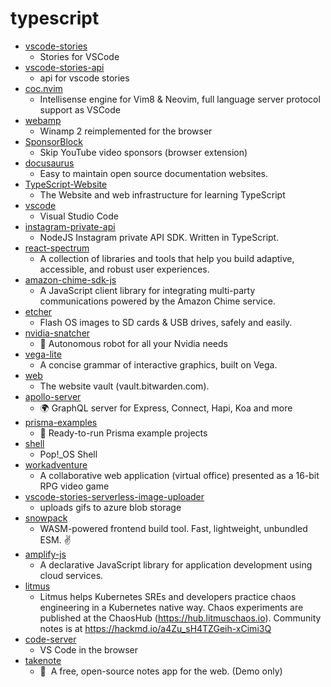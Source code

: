 # typescript
- [vscode-stories](https://github.com/benawad/vscode-stories)
  - Stories for VSCode
- [vscode-stories-api](https://github.com/benawad/vscode-stories-api)
  - api for vscode stories
- [coc.nvim](https://github.com/neoclide/coc.nvim)
  - Intellisense engine for Vim8 & Neovim, full language server protocol support as VSCode
- [webamp](https://github.com/captbaritone/webamp)
  - Winamp 2 reimplemented for the browser
- [SponsorBlock](https://github.com/ajayyy/SponsorBlock)
  - Skip YouTube video sponsors (browser extension)
- [docusaurus](https://github.com/facebook/docusaurus)
  - Easy to maintain open source documentation websites.
- [TypeScript-Website](https://github.com/microsoft/TypeScript-Website)
  - The Website and web infrastructure for learning TypeScript
- [vscode](https://github.com/microsoft/vscode)
  - Visual Studio Code
- [instagram-private-api](https://github.com/dilame/instagram-private-api)
  - NodeJS Instagram private API SDK. Written in TypeScript.
- [react-spectrum](https://github.com/adobe/react-spectrum)
  - A collection of libraries and tools that help you build adaptive, accessible, and robust user experiences.
- [amazon-chime-sdk-js](https://github.com/aws/amazon-chime-sdk-js)
  - A JavaScript client library for integrating multi-party communications powered by the Amazon Chime service.
- [etcher](https://github.com/balena-io/etcher)
  - Flash OS images to SD cards & USB drives, safely and easily.
- [nvidia-snatcher](https://github.com/jef/nvidia-snatcher)
  - 🤖 Autonomous robot for all your Nvidia needs
- [vega-lite](https://github.com/vega/vega-lite)
  - A concise grammar of interactive graphics, built on Vega.
- [web](https://github.com/bitwarden/web)
  - The website vault (vault.bitwarden.com).
- [apollo-server](https://github.com/apollographql/apollo-server)
  - 🌍 GraphQL server for Express, Connect, Hapi, Koa and more
- [prisma-examples](https://github.com/prisma/prisma-examples)
  - 🚀 Ready-to-run Prisma example projects
- [shell](https://github.com/pop-os/shell)
  - Pop!_OS Shell
- [workadventure](https://github.com/thecodingmachine/workadventure)
  - A collaborative web application (virtual office) presented as a 16-bit RPG video game
- [vscode-stories-serverless-image-uploader](https://github.com/benawad/vscode-stories-serverless-image-uploader)
  - uploads gifs to azure blob storage
- [snowpack](https://github.com/snowpackjs/snowpack)
  - WASM-powered frontend build tool. Fast, lightweight, unbundled ESM. ✌️
- [amplify-js](https://github.com/aws-amplify/amplify-js)
  - A declarative JavaScript library for application development using cloud services.
- [litmus](https://github.com/litmuschaos/litmus)
  - Litmus helps Kubernetes SREs and developers practice chaos engineering in a Kubernetes native way. Chaos experiments are published at the ChaosHub (https://hub.litmuschaos.io). Community notes is at https://hackmd.io/a4Zu_sH4TZGeih-xCimi3Q
- [code-server](https://github.com/cdr/code-server)
  - VS Code in the browser
- [takenote](https://github.com/taniarascia/takenote)
  - 📝 ‎ A free, open-source notes app for the web. (Demo only)
